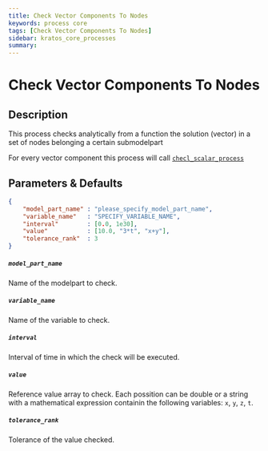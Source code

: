 ```yaml
---
title: Check Vector Components To Nodes
keywords: process core
tags: [Check Vector Components To Nodes]
sidebar: kratos_core_processes
summary: 
---
```


# Check Vector Components To Nodes

## Description

This process checks analytically from a function the solution (vector) in a set of nodes belonging a certain submodelpart

For every vector component this process will call [`checl_scalar_process`]()

## Parameters & Defaults

```json
{
    "model_part_name" : "please_specify_model_part_name",
    "variable_name"   : "SPECIFY_VARIABLE_NAME",
    "interval"        : [0.0, 1e30],
    "value"           : [10.0, "3*t", "x+y"],
    "tolerance_rank"  : 3
}
```

##### `model_part_name` 
Name of the modelpart to check.

##### `variable_name` 
Name of the variable to check.

##### `interval` 
Interval of time in which the check will be executed.

##### `value` 
Reference value array to check. Each possition can be double or a string with a mathematical expression containin the following variables: `x`, `y`, `z`, `t`.

##### `tolerance_rank` 
Tolerance of the value checked.
